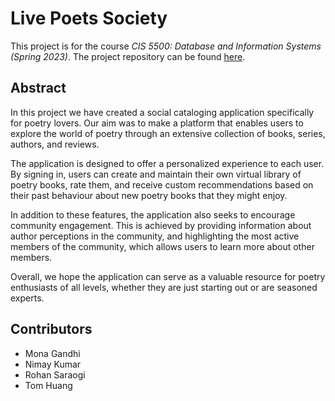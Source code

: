 # Live Poets Society
This project is for the course *CIS 5500: Database and Information Systems (Spring 2023)*. 
The project repository can be found 
[here](https://github.com/NimayRKumar/cis550_project).

## Abstract
In this project we have created a social cataloging application specifically 
for poetry lovers. Our aim was to make a platform that enables users to explore
the world of poetry through an extensive collection of books, series, authors, 
and reviews.

The application is designed to offer a personalized experience to each user. By 
signing in, users can create and maintain their own virtual library of poetry 
books, rate them, and receive custom recommendations based on their past 
behaviour about new poetry books that they might enjoy.

In addition to these features, the application also seeks to encourage 
community engagement. This is achieved by providing information about author
perceptions in the community, and highlighting the most active members of the 
community, which allows users to learn more about other members.

Overall, we hope the application can serve as a valuable resource for poetry 
enthusiasts of all levels, whether they are just starting out or are seasoned
experts.

## Contributors
- Mona Gandhi
- Nimay Kumar
- Rohan Saraogi
- Tom Huang